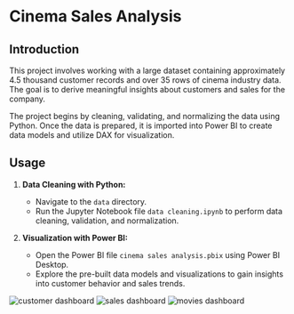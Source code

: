 # Cinema Sales Analysis


## Introduction

This project involves working with a large dataset containing approximately 4.5 thousand customer records and over 35 rows of cinema industry data. The goal is to derive meaningful insights about customers and sales for the company.

The project begins by cleaning, validating, and normalizing the data using Python. Once the data is prepared, it is imported into Power BI to create data models and utilize DAX for visualization.


## Usage

1. **Data Cleaning with Python:**
   - Navigate to the `data` directory.
   - Run the Jupyter Notebook file `data cleaning.ipynb` to perform data cleaning, validation, and normalization.

2. **Visualization with Power BI:**
   - Open the Power BI file `cinema sales analysis.pbix` using Power BI Desktop.
   - Explore the pre-built data models and visualizations to gain insights into customer behavior and sales trends.


![customer dashboard](https://github.com/jasonnhat/Cinema-Sales-Analysis/assets/166852789/0eda4cac-2092-4f5c-bed6-55206f90e6f1)
![sales dashboard](https://github.com/jasonnhat/Cinema-Sales-Analysis/assets/166852789/7852bdd4-4231-412a-8efd-ee6ebb1eedb1)
![movies dashboard](https://github.com/jasonnhat/Cinema-Sales-Analysis/assets/166852789/36d5348b-5cfd-48bb-afac-e5d36d52f2b2)


